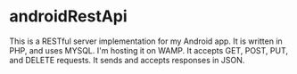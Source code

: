 androidRestApi
==============

This is a RESTful server implementation for my Android app. It is written in PHP, and uses MYSQL. I'm hosting it on WAMP. It accepts GET, POST, PUT, and DELETE requests. It sends and accepts responses in JSON.
